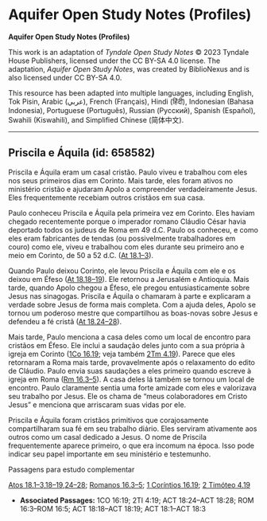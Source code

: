 # Aquifer Open Study Notes (Profiles)

**Aquifer Open Study Notes (Profiles)**

This work is an adaptation of *Tyndale Open Study Notes* © 2023 Tyndale House Publishers, licensed under the CC BY\-SA 4\.0 license. The adaptation, *Aquifer Open Study Notes*, was created by BiblioNexus and is also licensed under CC BY\-SA 4\.0\.

This resource has been adapted into multiple languages, including English, Tok Pisin, Arabic (عربي), French (Français), Hindi (हिंदी), Indonesian (Bahasa Indonesia), Portuguese (Português), Russian (Русский), Spanish (Español), Swahili (Kiswahili), and Simplified Chinese (简体中文).



--------------------------------

## Priscila e Áquila (id: 658582)

Priscila e Áquila eram um casal cristão. Paulo viveu e trabalhou com eles nos seus primeiros dias em Corinto. Mais tarde, eles foram ativos no ministério cristão e ajudaram Apolo a compreender verdadeiramente Jesus. Eles frequentemente recebiam outros cristãos em sua casa.

Paulo conheceu Priscila e Áquila pela primeira vez em Corinto. Eles haviam chegado recentemente porque o imperador romano Cláudio César havia deportado todos os judeus de Roma em 49 d.C. Paulo os conheceu, e como eles eram fabricantes de tendas (ou possivelmente trabalhadores em couro) como ele, viveu e trabalhou com eles durante seu primeiro ano e meio em Corinto, de 50 a 52 d.C. ([At 18\.1–3](https://ref.ly/Acts18:1-Acts18:3)).

Quando Paulo deixou Corinto, ele levou Priscila e Áquila com ele e os deixou em Éfeso ([At 18\.18–19](https://ref.ly/Acts18:18-Acts18:19)). Ele retornou a Jerusalém e Antioquia. Mais tarde, quando Apolo chegou a Éfeso, ele pregou entusiasticamente sobre Jesus nas sinagogas. Priscila e Áquila o chamaram à parte e explicaram a verdade sobre Jesus de forma mais completa. Com a ajuda deles, Apolo se tornou um poderoso mestre que compartilhou as boas\-novas sobre Jesus e defendeu a fé cristã ([At 18\.24–28](https://ref.ly/Acts18:24-Acts18:28)).

Mais tarde, Paulo menciona a casa deles como um local de encontro para cristãos em Éfeso. Ele inclui a saudação deles junto com a sua própria à igreja em Corinto ([1Co 16\.19](https://ref.ly/1Cor16:19); veja também [2Tm 4\.19](https://ref.ly/2Tim4:19)). Parece que eles retornaram a Roma mais tarde, provavelmente após o relaxamento do edito de Cláudio. Paulo envia suas saudações a eles primeiro quando escreve à igreja em Roma ([Rm 16\.3–5](https://ref.ly/Rom16:3-Rom16:5)). A casa deles lá também se tornou um local de encontro. Paulo claramente sentia uma forte amizade com eles e valorizava seu trabalho por Jesus. Ele os chama de “meus colaboradores em Cristo Jesus” e menciona que arriscaram suas vidas por ele.

Priscila e Áquila foram cristãos primitivos que corajosamente compartilharam sua fé em seu trabalho diário. Eles serviram ativamente aos outros como um casal dedicado a Jesus. O nome de Priscila frequentemente aparece primeiro, o que era incomum na época. Isso pode indicar seu papel importante em seu ministério e testemunho.

Passagens para estudo complementar

[Atos 18\.1–3](https://ref.ly/Acts18:1-Acts18:3),[18–19](https://ref.ly/Acts18:18-Acts18:19),[24–28](https://ref.ly/Acts18:24-Acts18:28); [Romanos 16\.3–5](https://ref.ly/Rom16:3-Rom16:5); [1 Coríntios 16\.19](https://ref.ly/1Cor16:19); [2 Timóteo 4\.19](https://ref.ly/2Tim4:19)

* **Associated Passages:** 1CO 16:19; 2TI 4:19; ACT 18:24–ACT 18:28; ROM 16:3–ROM 16:5; ACT 18:18–ACT 18:19; ACT 18:1–ACT 18:3

